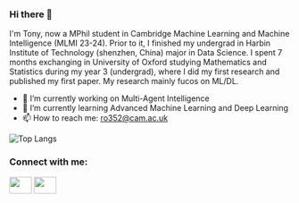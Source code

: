 ### Hi there 👋
I'm Tony, now a MPhil student in Cambridge Machine Learning and Machine Intelligence (MLMI 23-24). Prior to it, I finished my undergrad in Harbin Institute of Technology (shenzhen, China) major in Data Science. I spent 7 months exchanging in University of Oxford studying Mathematics and Statistics during my year 3 (undergrad), where I did my first research and published my first paper. My research mainly fucos on ML/DL.

- 🔭 I’m currently working on Multi-Agent Intelligence
- 🌱 I’m currently learning Advanced Machine Learning and Deep Learning
- 📫 How to reach me: ro352@cam.ac.uk

![Top Langs](https://github-readme-stats.vercel.app/api/top-langs/?username=tonyauyeung&layout=compact&size_weight=0&count_weight=1&hide=ipynb)
<h3 align="left">Connect with me:</h3>
<p align="left">
<!-- <a href="your link" target="blank"><img align="center" src="https://cdn.jsdelivr.net/npm/simple-icons@3.0.1/icons/twitter.svg" alt="" height="30" width="40" /></a> -->
<a href="https://linkedin.com/in/seoihong-auyeung-225845235" target="blank"><img align="center" src="https://cdn.jsdelivr.net/npm/simple-icons@3.0.1/icons/linkedin.svg" alt="" height="30" width="40" /></a>
<a href="https://www.instagram.com/tony.seoihong.auyeung/" target="blank"><img align="center" src="https://cdn.jsdelivr.net/npm/simple-icons@3.0.1/icons/instagram.svg" alt="" height="30" width="40" /></a>
<!-- <a href="your link" target="blank"><img align="center" src="https://cdn.jsdelivr.net/npm/simple-icons@3.0.1/icons/youtube.svg" alt="" height="30" width="40" /></a> -->
</p>
<!--![Tony's GitHub stats](https://github-readme-stats.vercel.app/api?username=tonyauyeung&show_icons=true&theme=radical)-->
<!--
**tonyauyeung/tonyauyeung** is a ✨ _special_ ✨ repository because its `README.md` (this file) appears on your GitHub profile.

Here are some ideas to get you started:

- 🔭 I’m currently working on ...
- 🌱 I’m currently learning ...
- 👯 I’m looking to collaborate on ...
- 🤔 I’m looking for help with ...
- 💬 Ask me about ...
- 📫 How to reach me: ...
- 😄 Pronouns: ...
- ⚡ Fun fact: ...
-->
